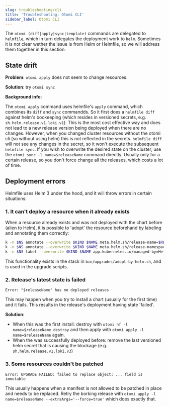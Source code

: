 ```yaml
---
slug: troubleshooting/cli
title: 'Troubleshooting: Otomi CLI'
sidebar_label: Otomi CLI
---
```


The `otomi (diff|apply|sync|template)` commands are delegated to `helmfile`, which in turn delegates the deployment work to `helm`. Sometimes it is not clear wether the issue is from Helm or Helmfile, so we will address them together in this section.

## State drift

**Problem**: `otomi apply` does not seem to change resources.

**Solution**: try `otomi sync`

**Background info**:

The `otomi apply` command uses helmfile's `apply` command, which combines its `diff` and `sync` commandds. So it first does a `helmfile diff` against helm's bookeeping (which resides in versioned secrets, e.g. `sh.helm.release.v1.loki.v1`). This is the most cost effective way and does not lead to a new release version being deployed when there are no changes. However, when you changed cluster resources without the otomi cli (so without using helm) this is not reflected in the secrets. `helmfile diff` will not see any changes in the secret, so it won't execute the subsequent `helmfile sync`. If you wish to overwrite the desired state on the cluster, use the `otomi sync -l name=$releaseName` command directly. Usually only for a certain release, so you don't force change all the releases, which costs a lot of time.

## Deployment errors

Helmfile uses Helm 3 under the hood, and it will throw errors in certain situations:

### 1. It can't deploy a resource when it already exists

When a resource already exists and was not deployed with the chart before (alien to Helm), it is possible to 'adopt' the resource beforehand by labeling and annotating them correctly:

```bash
k -n $NS annotate --overwrite $KIND $NAME meta.helm.sh/release-name=$RELEASE
k -n $NS annotate --overwrite $KIND $NAME meta.helm.sh/release-namespace=$NAMESPACE
k -n $NS label --overwrite $KIND $NAME app.kubernetes.io/managed-by=Helm
```

This functionality exists in the stack in `bin/upgrades/adopt-by-helm.sh`, and is used in the upgrade scripts.

### 2. Release's latest state is failed

`Error: "$releaseName" has no deployed releases`

This may happen when you try to install a chart (usually for the first time) and it fails. This results in the release's deployment having state 'failed'.

**Solution**:

- When this was the first install: destroy with `otomi hf -l name=$releaseName destroy` and then apply with `otomi apply -l name=$releaseName` again.
- When the was successfully deployed before: remove the last versioned helm secret that is causing the blockage (e.g. `sh.helm.release.v1.loki.v3`)

### 3. Some resources couldn't be patched

`Error: UPGRADE FAILED: failed to replace object: ... field is immutable`

This usually happens when a manifest is not allowed to be patched in place and needs to be replaced. Retry the borking release with `otomi apply -l name=$releaseName --extraArgs='--force=true'` which does exactly that.
